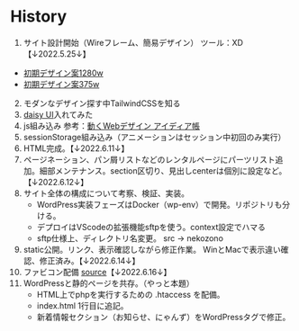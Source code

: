 # History
1. サイト設計開始（Wireフレーム、簡易デザイン） ツール：XD【↓2022.5.25↓】
  - [初期デザイン案1280w](https://xd.adobe.com/view/193944f9-4114-4ae5-bb9f-5cd4284df7d6-4c6a/?fullscreen)
  - [初期デザイン案375w](https://xd.adobe.com/view/e0d61eca-fe49-4461-8113-8ac5e36b7315-b585/?fullscreen)
2. モダンなデザイン探す中TailwindCSSを知る
3. [daisy UI](https://daisyui.com/)入れてみた
4. js組み込み 参考：[動くWebデザイン
アイディア帳](https://coco-factory.jp/ugokuweb/)
5. sessionStorage組み込み（アニメーションはセッション中初回のみ実行）
6. HTML完成。【↓2022.6.11↓】
7. ページネーション、パン屑リストなどのレンタルページにパーツリスト追加。細部メンテナンス。section区切り、見出しcenterは個別に設定など。【↓2022.6.12↓】
8. サイト全体の構成について考察、検証、実装。
   - WordPress実装フェーズはDocker（wp-env）で開発。リポジトリも分ける。
   - デプロイはVScodeの拡張機能sftpを使う。context設定でハマる
   - sftp仕様上、ディレクトリ名変更。 src → nekozono 
9.  static公開。リンク、表示確認しながら修正作業。 WinとMacで表示違い確認、修正済み。【↓2022.6.14↓】
10. ファビコン配備 [source](https://evilmartians.com/chronicles/how-to-favicon-in-2021-six-files-that-fit-most-needs)【↓2022.6.16↓】
11. WordPressと静的ページを共存。（やっと本題）
    - HTML上でphpを実行するための .htaccess を配備。
    - index.html 1行目に追記。
    - 新着情報セクション（お知らせ、にゃんず）をWordPressタグで修正。

